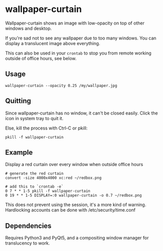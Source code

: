 # wallpaper-curtain

Wallpaper-curtain shows an image with low-opacity on top of other windows
and desktop.

If you're sad not to see any wallpaper due to too many windows. You can display
a translucent image above everything.

This can also be used in your `crontab` to stop you from remote working outside
of office hours, see below.

## Usage

	wallpaper-curtain --opacity 0.25 /my/wallpaper.jpg

## Quitting

Since wallpaper-curtain has no window, it can't be closed easily.
Click the icon in system tray to quit it.

Else, kill the process with Ctrl-C or pkill:

	pkill -f wallpaper-curtain

## Example

Display a red curtain over every window when outside office hours

	# generate the red curtain
	convert -size 4000x4000 xc:red ~/redbox.png

	# add this to `crontab -e`
	0 7 * * 1-5 pkill -f wallpaper-curtain
	0 19 * * 1-5 DISPLAY=:0 wallpaper-curtain -o 0.7 ~/redbox.png

This does not prevent using the session, it's a more kind of warning.
Hardlocking accounts can be done with /etc/security/time.conf

## Dependencies

Requires Python3 and PyQt5, and a compositing window manager for translucency to work.

